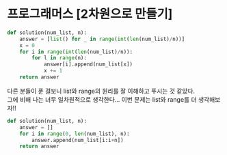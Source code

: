 # 프로그래머스 [2차원으로 만들기]
```python
def solution(num_list, n):
    answer = [list() for _ in range(int(len(num_list)/n))]
    x = 0
    for i in range(int(len(num_list)/n)):
        for l in range(n):
            answer[i].append(num_list[x])
            x += 1
    return answer
```
다른 분들이 푼 걸보니 list와 range의 원리를 잘 이해하고 푸시는 것 같았다.                    
그에 비해 나는 너무 일차원적으로 생각한다...
이번 문제는 list와 range를 더 생각해보자!!
```python
def solution(num_list, n):
    answer = []
    for i in range(0, len(num_list), n):
        answer.append(num_list[i:i+n])
    return answer
```
